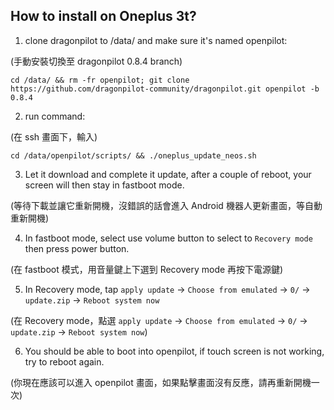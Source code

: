 How to install on Oneplus 3t?
------
1. clone dragonpilot to /data/ and make sure it's named openpilot:

(手動安裝切換至 dragonpilot 0.8.4 branch)
```
cd /data/ && rm -fr openpilot; git clone https://github.com/dragonpilot-community/dragonpilot.git openpilot -b 0.8.4
```

2. run command:

(在 ssh 畫面下，輸入)
```
cd /data/openpilot/scripts/ && ./oneplus_update_neos.sh
```

3. Let it download and complete it update, after a couple of reboot, your screen will then stay in fastboot mode.

(等待下載並讓它重新開機，沒錯誤的話會進入 Android 機器人更新畫面，等自動重新開機)

4. In fastboot mode, select use volume button to select to `Recovery mode` then press power button.

(在 fastboot 模式，用音量鍵上下選到 Recovery mode 再按下電源鍵)

5. In Recovery mode, tap `apply update` -> `Choose from emulated` -> `0/` -> `update.zip` -> `Reboot system now`

(在 Recovery mode，點選 `apply update` -> `Choose from emulated` -> `0/` -> `update.zip` -> `Reboot system now`)
   
6. You should be able to boot into openpilot, if touch screen is not working, try to reboot again.

(你現在應該可以進入 openpilot 畫面，如果點擊畫面沒有反應，請再重新開機一次)
